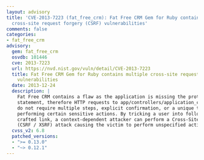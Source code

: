 ```yaml
---
layout: advisory
title: 'CVE-2013-7223 (fat_free_crm): Fat Free CRM Gem for Ruby contains multiple
  cross-site request forgery (CSRF) vulnerabilities'
comments: false
categories:
- fat_free_crm
advisory:
  gem: fat_free_crm
  osvdb: 101446
  cve: 2013-7223
  url: https://nvd.nist.gov/vuln/detail/CVE-2013-7223
  title: Fat Free CRM Gem for Ruby contains multiple cross-site request forgery (CSRF)
    vulnerabilities
  date: 2013-12-24
  description: |
    Fat Free CRM contains a flaw as the application is missing the protect_from_forgery
    statement, therefore HTTP requests to app/controllers/application_controller.rb
    do not require multiple steps, explicit confirmation, or a unique token when
    performing certain sensitive actions. By tricking a user into following a specially
    crafted link, a context-dependent attacker can perform a Cross-Site Request Forgery
    (CSRF / XSRF) attack causing the victim to perform unspecified actions.
  cvss_v2: 6.8
  patched_versions:
  - ">= 0.13.0"
  - "~> 0.12.1"
---
```

